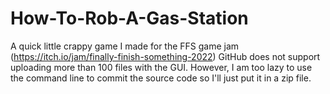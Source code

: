 # How-To-Rob-A-Gas-Station
A quick little crappy game I made for the FFS game jam (https://itch.io/jam/finally-finish-something-2022)
GitHub does not support uploading more than 100 files with the GUI. However, I am too lazy to use the command line to commit the source code so I'll just put it in a zip file.
